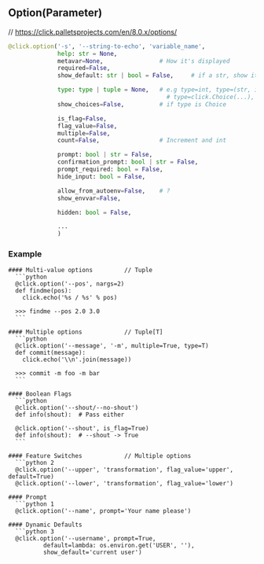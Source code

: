 ## Option(Parameter)
  // https://click.palletsprojects.com/en/8.0.x/options/
  ```python
  @click.option('-s', '--string-to-echo', 'variable_name',
                help: str = None,
                metavar=None,                # How it's displayed 
                required=False,
                show_default: str | bool = False,     # if a str, show it instead of value

                type: type | tuple = None,   # e.g type=int, type=(str, int), 
                                               # type=click.Choice(...), type=click.types.INT
                show_choices=False,          # if type is Choice

                is_flag=False,
                flag_value=False,
                multiple=False,
                count=False,                 # Increment and int

                prompt: bool | str = False,
                confirmation_prompt: bool | str = False,
                prompt_required: bool = False,
                hide_input: bool = False,

                allow_from_autoenv=False,    # ?
                show_envvar=False,

                hidden: bool = False,

                ...
                )
  ```

  ### Example
    #### Multi-value options         // Tuple
      ```python
      @click.option('--pos', nargs=2)
      def findme(pos):
        click.echo('%s / %s' % pos)

      >>> findme --pos 2.0 3.0
      ```

    #### Multiple options            // Tuple[T]
      ```python
      @click.option('--message', '-m', multiple=True, type=T)
      def commit(message):
        click.echo('\\n'.join(message))

      >>> commit -m foo -m bar
      ```

    #### Boolean Flags
      ```python
      @click.option('--shout/--no-shout')
      def info(shout):  # Pass either

      @click.option('--shout', is_flag=True)
      def info(shout):  # --shout -> True
      ```

    #### Feature Switches            // Multiple options
      ```python 2
      @click.option('--upper', 'transformation', flag_value='upper', default=True)
      @click.option('--lower', 'transformation', flag_value='lower')

    #### Prompt
      ```python 1
      @click.option('--name', prompt='Your name please')

    #### Dynamic Defaults
      ```python 3
      @click.option('--username', prompt=True,
              default=lambda: os.environ.get('USER', ''),
              show_default='current user')